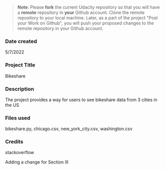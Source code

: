 >**Note**: Please **fork** the current Udacity repository so that you will have a **remote** repository in **your** Github account. Clone the remote repository to your local machine. Later, as a part of the project "Post your Work on Github", you will push your proposed changes to the remote repository in your Github account.

### Date created
5/7/2022

### Project Title
Bikeshare

### Description
The project provides a way for users to see bikeshare data from 3 cities in the US

### Files used
bikeshare.py, chicago.csv, new_york_city.csv, washington.csv

### Credits
stackoverflow

Adding a change for Section III